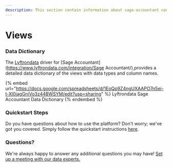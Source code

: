 ```yaml
---
description: This section contain information about sage-accountant connector views information
---
```


# Views

### Data Dictionary

The [Lyftrondata](https://www.lyftrondata.com/) driver for [Sage Accountant](https://www.lyftrondata.com/integration/Sage Accountant/)[ ](https://www.lyftrondata.com/integration/sage-accountant/)provides a detailed data dictionary of the views with data types and column names.

{% embed url="https://docs.google.com/spreadsheets/d/1EoQp9Z4ngUXAAPO7n5ei-t-Xl0iagGniVo3z44BWSYM/edit?usp=sharing" %}
Lyftrondata Sage Accountant Data Dictionary
{% endembed %}

### Quickstart Steps

Do you have questions about how to use the platform? Don't worry; we've got you covered. Simply follow the quickstart instructions [here](../../../../quickstart-steps.md).

### Questions? <a href="#questions" id="questions"></a>

We're always happy to answer any additional questions you may have! [Set up a meeting with our data experts.](https://www.lyftrondata.com/book-a-meeting/)


